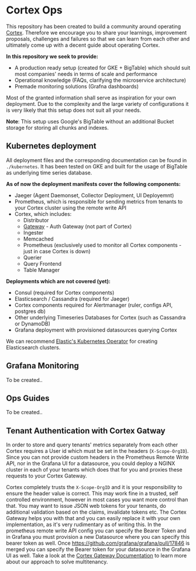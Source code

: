 # Cortex Ops

This repository has been created to build a community around operating [Cortex](https://github.com/cortexproject/cortex). Therefore we encourage you to share your learnings, improvement proposals, challenges and failures so that we can learn from each other and ultimately come up with a decent guide about operating Cortex.

**In this repository we seek to provide:**

- A production ready setup (created for GKE + BigTable) which should suit most companies' needs in terms of scale and performance
- Operational knowledge (FAQs, clarifying the microservice architecture)
- Premade monitoring solutions (Grafna dashboards)

Most of the granted information shall serve as inspiration for your own deployment. Due to the complexity and the large variety of configurations it is very likely that this setup does not suit all your needs.

**Note**: This setup uses Google's BigTable without an additional Bucket storage for storing all chunks and indexes.

## Kubernetes deployment

All deployment files and the corresponding documentation can be found in `./kubernetes`. It has been tested on GKE and built for the usage of BigTable as underlying time series database.

**As of now the deployment manifests cover the following components:**

- Jaeger (Agent Daemonset, Collector Deployment, UI Deployemnt)
- Prometheus, which is responsible for sending metrics from tenants to your Cortex cluster using the remote write API
- Cortex, which includes:
  - Distributor
  - [Gateway](https://github.com/weeco/cortex-gateway) - Auth Gateway (not part of Cortex)
  - Ingester
  - Memcached
  - Prometheus (exclusively used to monitor all Cortex components - just in case Cortex is down)
  - Querier
  - Query Frontend
  - Table Manager

**Deployments which are not covered (yet):**

- Consul (required for Cortex components)
- Elasticsearch / Cassandra (required for Jaeger)
- Cortex components required for Alertmanager (ruler, configs API, postgres db)
- Other underlying Timeseries Databases for Cortex (such as Cassandra or DynamoDB)
- Grafana deployment with provisioned datasources querying Cortex

We can recommend [Elastic's Kubernetes Operator](https://github.com/elastic/cloud-on-k8s) for creating Elasticsearch clusters.

## Grafana Monitoring

To be created..

## Ops Guides

To be created..

## Tenant Authentication with Cortex Gatway

In order to store and query tenants' metrics separately from each other Cortex requires a User id which must be set in the headers (`X-Scope-OrgID`). Since you can not provide custom headers in the Prometheus Remote Write API, nor in the Grafana UI for a datasource, you could deploy a NGINX cluster in each of your tenants which does that for you and proxies these requests to your Cortex Gateway.

Cortex completely trusts the `X-Scope-OrgID` and it is your responsibility to ensure the header value is correct. This may work fine in a trusted, self controlled environment, however in most cases you want more control than that. You may want to issue JSON web tokens for your tenants, do additional validation based on the claims, invalidate tokens etc. The Cortex Gateway helps you with that and you can easily replace it with your own implementation, as it's very rudimentary as of writing this. In the prometheus remote write API config you can specify the Bearer Token and in Grafana you must provision a new Datasource where you can specify this bearer token as well. Once https://github.com/grafana/grafana/pull/17846 is merged you can specify the Bearer token for your datasource in the Grafana UI as well. Take a look at the [Cortex Gateway Documentation](https://github.com/weeco/cortex-gateway) to learn more about our approach to solve multitenancy.
